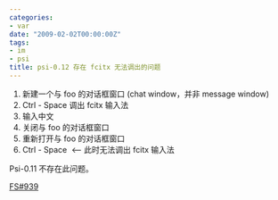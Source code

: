 ```yaml
---
categories:
- var
date: "2009-02-02T00:00:00Z"
tags:
- im
- psi
title: psi-0.12 存在 fcitx 无法调出的问题
---
```


1. 新建一个与 foo 的对话框窗口 (chat window，并非 message window)
2. Ctrl - Space 调出 fcitx 输入法
3. 输入中文
4. 关闭与 foo 的对话框窗口
5. 重新打开与 foo 的对话框窗口
6. Ctrl - Space&nbsp; <-- 此时无法调出 fcitx 输入法

Psi-0.11 不存在此问题。

<a href="http://flyspray.psi-im.org/task/939?project=1&order=id&sort=desc&order2=tasktype&sort2=asc">FS#939</a>
